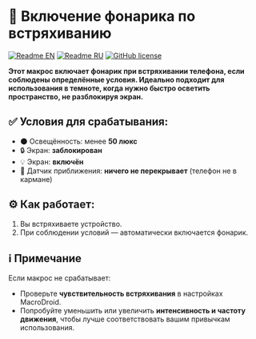 # 🔦 Включение фонарика по встряхиванию

[![Readme EN](https://img.shields.io/badge/README-EN-blue.svg)](./README.md)
[![Readme RU](https://img.shields.io/badge/README-RU-blue.svg)](./README_RU.md)
[![GitHub license](https://img.shields.io/badge/license-MIT-458a7b.svg)](../LICENSE)

**Этот макрос включает фонарик при встряхивании телефона, если соблюдены определённые условия. Идеально подходит для использования в темноте, когда нужно быстро осветить пространство, не разблокируя экран.**

## ✅ Условия для срабатывания:
- 🌑 Освещённость: менее **50 люкс**
- 🔒 Экран: **заблокирован**
- 💡 Экран: **включён**
- 📏 Датчик приближения: **ничего не перекрывает** (телефон не в кармане)

## ⚙️ Как работает:
1. Вы встряхиваете устройство.
2. При соблюдении условий — автоматически включается фонарик.

## ℹ️ Примечание
Если макрос не срабатывает:
- Проверьте **чувствительность встряхивания** в настройках MacroDroid.
- Попробуйте уменьшить или увеличить **интенсивность и частоту движения**, чтобы лучше соответствовать вашим привычкам использования.